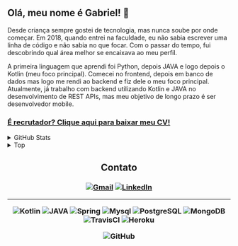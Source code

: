 <h2>Olá, meu nome é Gabriel! 👋</h2>

<p> 
Desde criança sempre gostei de tecnologia, mas nunca soube por onde começar.
Em 2018, quando entrei na faculdade, eu não sabia escrever uma linha de código e não sabia no que focar.
Com o passar do tempo, fui descobrindo qual área melhor se encaixava ao meu perfil. </p>

<p> A primeira linguagem que aprendi foi Python, depois JAVA e logo depois o Kotlin (meu foco principal).
Comecei no frontend, depois em banco de dados mas logo me rendi ao backend e fiz dele o meu foco principal.
Atualmente, já trabalho com backend utilizando Kotlin e JAVA no desenvolvimento de REST APIs, mas meu objetivo de longo prazo é ser desenvolvedor mobile. </p>

<a id="link" href="https://github.com/gabrielgoisandrade/gabrielgoisandrade/blob/main/gabrielgois_cv.pdf"><h3><b>É recrutador? Clique aqui para baixar meu CV!</b></h3></a>

<details>

<summary>GitHub Stats</summary>

![Stats]

</details>

<details>

<summary>Top</summary>

![Languages]

</details>

<h2 align="center">Contato</h2>

<h3 align="center"> 

<a href="mailto:gabriel.gois.andrade14@gmail.com" target="_blank">![Gmail]</a>
<a href="https://www.linkedin.com/in/gabrielgoisandrade/" target="_blank">![LinkedIn]</a>

---  

![Kotlin]
![JAVA]
![Spring]
![Mysql]
![PostgreSQL]
![MongoDB]
![TravisCI]
![Heroku]

![GitHub]

</h3>

[Kotlin]: https://img.shields.io/badge/kotlin-%230095D5.svg?&style=for-the-badge&logo=kotlin&logoColor=white

[JAVA]: https://img.shields.io/badge/java-%23ED8B00.svg?&style=for-the-badge&logo=java&logoColor=white

[Spring]: https://img.shields.io/badge/spring%20-%236DB33F.svg?&style=for-the-badge&logo=spring&logoColor=white

[Mysql]: https://img.shields.io/badge/mysql-%2300f.svg?&style=for-the-badge&logo=mysql&logoColor=white

[PostgreSQL]: https://img.shields.io/badge/postgres-%23316192.svg?&style=for-the-badge&logo=postgresql&logoColor=white

[MongoDB]: https://img.shields.io/badge/MongoDB-%234ea94b.svg?&style=for-the-badge&logo=mongodb&logoColor=white

[TravisCI]: https://img.shields.io/badge/travisci%20-%232B2F33.svg?&style=for-the-badge&logo=travis&logoColor=white

[GitHub]: https://img.shields.io/badge/github%20-%23121011.svg?&style=for-the-badge&logo=github&logoColor=white

[Heroku]: https://img.shields.io/badge/heroku%20-%23430098.svg?&style=for-the-badge&logo=heroku&logoColor=white

<!-- Contact -->

[Gmail]: https://img.shields.io/badge/Gmail-D14836?style=for-the-badge&logo=gmail&logoColor=white

[LinkedIn]: https://img.shields.io/badge/linkedin%20-%230077B5.svg?&style=for-the-badge&logo=linkedin&logoColor=white

<!-- Usage languages -->

[Stats]: https://github-readme-stats.vercel.app/api?username=gabrielgoisandrade&show_icons=true&theme=dracula

[Languages]: https://github-readme-stats.vercel.app/api/top-langs/?username=gabrielgoisandrade&theme=dracula